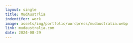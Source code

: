 ```yaml
---
layout: single
title: MudAustrlia
indentifer: work
image: assets/img/portfolio/wordpress/mudaustralia.webp
link: mudaustralia.com
date: 2024-08-29
---
```

